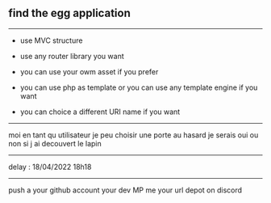 ## find the egg application 
---
* use MVC structure 
* use any router library you want 

* you can use your owm asset if you prefer
* you can use php as template or you can use any template engine if you want
* you can choice a different URI name if you want 

---
moi en tant qu utilisateur je peu choisir une porte au hasard je serais oui ou non si j ai decouvert le lapin 

---
delay : 18/04/2022 18h18

---
push a your github account your dev
MP me your url depot on discord 



